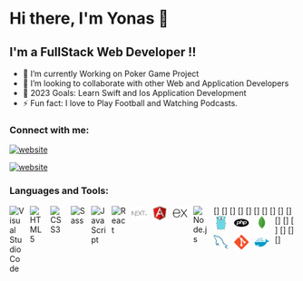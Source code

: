 # Hi there, I'm Yonas 👋

## I'm a FullStack Web Developer !!

- 🌱 I’m currently Working on Poker Game Project
- 👯 I’m looking to collaborate with other Web and Application Developers
- 🥅 2023 Goals: Learn Swift and Ios Application Development
- ⚡ Fun fact: I love to Play Football and Watching Podcasts.

### Connect with me:

[![website](./img/linkedin-dark.svg)](https://www.linkedin.com/in/yonas-alem-82b318176)
&nbsp;&nbsp;

[![website](./img/instagram-dark.svg)](https://www.instagram.com/its_yon_21)

### Languages and Tools:

[<img align="left" alt="Visual Studio Code" width="26px" src="https://cdn.jsdelivr.net/gh/devicons/devicon/icons/vscode/vscode-original.svg" style="padding-right:10px;" />]
[<img align="left" alt="HTML5" width="26px" src="https://cdn.jsdelivr.net/gh/devicons/devicon/icons/html5/html5-original.svg" style="padding-right:10px;" />]
[<img align="left" alt="CSS3" width="26px" src="https://cdn.jsdelivr.net/gh/devicons/devicon/icons/css3/css3-original.svg" style="padding-right:10px;" />]
[<img align="left" alt="Sass" width="26px" src="https://cdn.jsdelivr.net/gh/devicons/devicon/icons/sass/sass-original.svg" style="padding-right:10px;" />]
[<img align="left" alt="JavaScript" width="26px" src="https://cdn.jsdelivr.net/gh/devicons/devicon/icons/javascript/javascript-original.svg" style="padding-right:10px;" />]
[<img align="left" alt="React" width="26px" src="https://cdn.jsdelivr.net/gh/devicons/devicon/icons/react/react-original.svg" style="padding-right:10px;" />]
[<img align="left" alt="Next.js" width="26px" src="https://github.com/devicons/devicon/blob/v2.15.1/icons/nextjs/nextjs-original-wordmark.svg" style="padding-right:10px;" />]
[<img align="left" alt="Angular" width="26px" src="https://github.com/devicons/devicon/blob/v2.15.1/icons/angularjs/angularjs-original.svg" style="padding-right:10px;" />]
[<img align="left" alt="Express.js" width="26px" src="https://github.com/devicons/devicon/blob/v2.15.1/icons/express/express-original.svg" style="padding-right:10px;" />]
[<img align="left" alt="Node.js" width="26px" src="https://cdn.jsdelivr.net/gh/devicons/devicon/icons/nodejs/nodejs-original.svg" style="padding-right:10px;" />]
[<img align="left" alt="Golang" width="26px" src="https://github.com/devicons/devicon/blob/v2.15.1/icons/go/go-original.svg" style="padding-right:10px;" />]
[<img align="left" alt="Golang" width="26px" src="https://github.com/devicons/devicon/blob/v2.15.1/icons/php/php-plain.svg" style="padding-right:10px;" />]
[<img align="left" alt="MongoDB" width="26px" src="https://github.com/devicons/devicon/blob/v2.15.1/icons/mongodb/mongodb-original.svg" style="padding-right:10px" style="padding-right:10px;" />]
[<img align="left" alt="MySQL" width="26px" src="https://github.com/devicons/devicon/blob/v2.15.1/icons/mysql/mysql-plain.svg" style="padding-right:10px;" />]
[<img align="left" alt="Git" width="26px" src="https://github.com/devicons/devicon/blob/v2.15.1/icons/git/git-plain.svg" style="padding-right:10px;" />]
[<img align="left" alt="Docker" width="26px" src="https://github.com/devicons/devicon/blob/v2.15.1/icons/docker/docker-plain.svg" style="padding-right:10px;" />]
